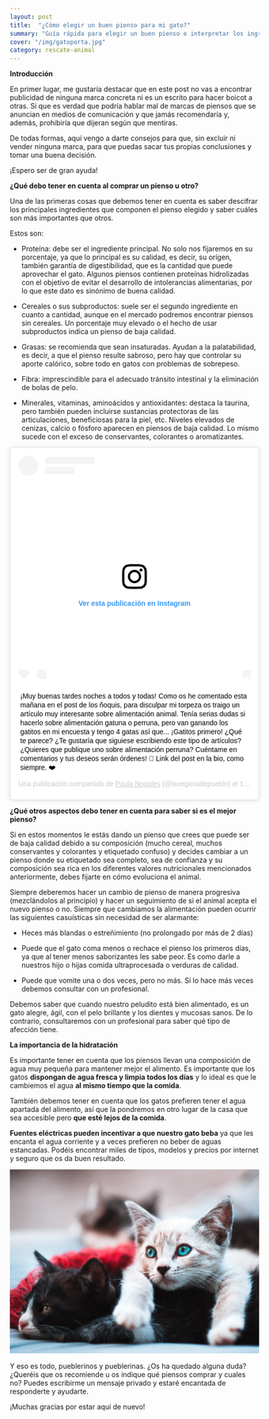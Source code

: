 ```yaml
---
layout: post
title:  "¿Cómo elegir un buen pienso para mi gato?"
summary: "Guía rápida para elegir un buen pienso e interpretar los ingredientes."
cover: "/img/gatoporta.jpg"
category: rescate-animal
---
```


**Introducción**


En primer lugar, me gustaría destacar que en este post no vas a encontrar publicidad de ninguna marca concreta  ni es un escrito para hacer boicot a otras. Si que es verdad que podría hablar mal de marcas de piensos que se anuncian en medios de comunicación y que jamás recomendaría y, además, prohibiría que dijeran según que mentiras. 

De todas formas, aquí vengo a darte consejos para que, sin excluir ni vender ninguna marca, para que puedas sacar tus propias conclusiones y tomar una buena decisión. 

¡Espero ser de gran ayuda!


**¿Qué debo tener en cuenta al comprar un pienso u otro?**

Una de las primeras cosas que debemos tener en cuenta es saber descifrar los principales ingredientes que componen el pienso elegido y saber cuáles son más importantes que otros. 


Estos son:

- Proteína: debe ser el ingrediente principal. No solo nos fijaremos en su porcentaje, ya que lo principal es su calidad, es decir, su orígen, también garantía de digestibilidad, que es la cantidad que puede aprovechar el gato. Algunos piensos contienen proteínas hidrolizadas con el objetivo de evitar el desarrollo de intolerancias alimentarias, por lo que este dato es sinónimo de buena calidad.


- Cereales o sus subproductos: suele ser el segundo ingrediente en cuanto a cantidad, aunque en el mercado podremos encontrar piensos sin cereales. Un porcentaje muy elevado o el hecho de usar subproductos indica un pienso de baja calidad.


- Grasas: se recomienda que sean insaturadas. Ayudan a la palatabilidad, es decir, a que el pienso resulte sabroso, pero hay que controlar su aporte calórico, sobre todo en gatos con problemas de sobrepeso.


- Fibra: imprescindible para el adecuado tránsito intestinal y la eliminación de bolas de pelo.


- Minerales, vitaminas, aminoácidos y antioxidantes: destaca la taurina, pero también pueden incluirse sustancias protectoras de las articulaciones, beneficiosas para la piel, etc.
Niveles elevados de cenizas, calcio o fósforo aparecen en piensos de baja calidad. Lo mismo sucede con el exceso de conservantes, colorantes o aromatizantes.



<blockquote class="instagram-media" data-instgrm-captioned data-instgrm-permalink="https://www.instagram.com/p/Byik-d0ilcL/" data-instgrm-version="12" style=" background:#FFF; border:0; border-radius:3px; box-shadow:0 0 1px 0 rgba(0,0,0,0.5),0 1px 10px 0 rgba(0,0,0,0.15); margin: 1px; max-width:540px; min-width:326px; padding:0; width:99.375%; width:-webkit-calc(100% - 2px); width:calc(100% - 2px);"><div style="padding:16px;"> <a href="https://www.instagram.com/p/Byik-d0ilcL/" style=" background:#FFFFFF; line-height:0; padding:0 0; text-align:center; text-decoration:none; width:100%;" target="_blank"> <div style=" display: flex; flex-direction: row; align-items: center;"> <div style="background-color: #F4F4F4; border-radius: 50%; flex-grow: 0; height: 40px; margin-right: 14px; width: 40px;"></div> <div style="display: flex; flex-direction: column; flex-grow: 1; justify-content: center;"> <div style=" background-color: #F4F4F4; border-radius: 4px; flex-grow: 0; height: 14px; margin-bottom: 6px; width: 100px;"></div> <div style=" background-color: #F4F4F4; border-radius: 4px; flex-grow: 0; height: 14px; width: 60px;"></div></div></div><div style="padding: 19% 0;"></div> <div style="display:block; height:50px; margin:0 auto 12px; width:50px;"><svg width="50px" height="50px" viewBox="0 0 60 60" version="1.1" xmlns="https://www.w3.org/2000/svg" xmlns:xlink="https://www.w3.org/1999/xlink"><g stroke="none" stroke-width="1" fill="none" fill-rule="evenodd"><g transform="translate(-511.000000, -20.000000)" fill="#000000"><g><path d="M556.869,30.41 C554.814,30.41 553.148,32.076 553.148,34.131 C553.148,36.186 554.814,37.852 556.869,37.852 C558.924,37.852 560.59,36.186 560.59,34.131 C560.59,32.076 558.924,30.41 556.869,30.41 M541,60.657 C535.114,60.657 530.342,55.887 530.342,50 C530.342,44.114 535.114,39.342 541,39.342 C546.887,39.342 551.658,44.114 551.658,50 C551.658,55.887 546.887,60.657 541,60.657 M541,33.886 C532.1,33.886 524.886,41.1 524.886,50 C524.886,58.899 532.1,66.113 541,66.113 C549.9,66.113 557.115,58.899 557.115,50 C557.115,41.1 549.9,33.886 541,33.886 M565.378,62.101 C565.244,65.022 564.756,66.606 564.346,67.663 C563.803,69.06 563.154,70.057 562.106,71.106 C561.058,72.155 560.06,72.803 558.662,73.347 C557.607,73.757 556.021,74.244 553.102,74.378 C549.944,74.521 548.997,74.552 541,74.552 C533.003,74.552 532.056,74.521 528.898,74.378 C525.979,74.244 524.393,73.757 523.338,73.347 C521.94,72.803 520.942,72.155 519.894,71.106 C518.846,70.057 518.197,69.06 517.654,67.663 C517.244,66.606 516.755,65.022 516.623,62.101 C516.479,58.943 516.448,57.996 516.448,50 C516.448,42.003 516.479,41.056 516.623,37.899 C516.755,34.978 517.244,33.391 517.654,32.338 C518.197,30.938 518.846,29.942 519.894,28.894 C520.942,27.846 521.94,27.196 523.338,26.654 C524.393,26.244 525.979,25.756 528.898,25.623 C532.057,25.479 533.004,25.448 541,25.448 C548.997,25.448 549.943,25.479 553.102,25.623 C556.021,25.756 557.607,26.244 558.662,26.654 C560.06,27.196 561.058,27.846 562.106,28.894 C563.154,29.942 563.803,30.938 564.346,32.338 C564.756,33.391 565.244,34.978 565.378,37.899 C565.522,41.056 565.552,42.003 565.552,50 C565.552,57.996 565.522,58.943 565.378,62.101 M570.82,37.631 C570.674,34.438 570.167,32.258 569.425,30.349 C568.659,28.377 567.633,26.702 565.965,25.035 C564.297,23.368 562.623,22.342 560.652,21.575 C558.743,20.834 556.562,20.326 553.369,20.18 C550.169,20.033 549.148,20 541,20 C532.853,20 531.831,20.033 528.631,20.18 C525.438,20.326 523.257,20.834 521.349,21.575 C519.376,22.342 517.703,23.368 516.035,25.035 C514.368,26.702 513.342,28.377 512.574,30.349 C511.834,32.258 511.326,34.438 511.181,37.631 C511.035,40.831 511,41.851 511,50 C511,58.147 511.035,59.17 511.181,62.369 C511.326,65.562 511.834,67.743 512.574,69.651 C513.342,71.625 514.368,73.296 516.035,74.965 C517.703,76.634 519.376,77.658 521.349,78.425 C523.257,79.167 525.438,79.673 528.631,79.82 C531.831,79.965 532.853,80.001 541,80.001 C549.148,80.001 550.169,79.965 553.369,79.82 C556.562,79.673 558.743,79.167 560.652,78.425 C562.623,77.658 564.297,76.634 565.965,74.965 C567.633,73.296 568.659,71.625 569.425,69.651 C570.167,67.743 570.674,65.562 570.82,62.369 C570.966,59.17 571,58.147 571,50 C571,41.851 570.966,40.831 570.82,37.631"></path></g></g></g></svg></div><div style="padding-top: 8px;"> <div style=" color:#3897f0; font-family:Arial,sans-serif; font-size:14px; font-style:normal; font-weight:550; line-height:18px;"> Ver esta publicación en Instagram</div></div><div style="padding: 12.5% 0;"></div> <div style="display: flex; flex-direction: row; margin-bottom: 14px; align-items: center;"><div> <div style="background-color: #F4F4F4; border-radius: 50%; height: 12.5px; width: 12.5px; transform: translateX(0px) translateY(7px);"></div> <div style="background-color: #F4F4F4; height: 12.5px; transform: rotate(-45deg) translateX(3px) translateY(1px); width: 12.5px; flex-grow: 0; margin-right: 14px; margin-left: 2px;"></div> <div style="background-color: #F4F4F4; border-radius: 50%; height: 12.5px; width: 12.5px; transform: translateX(9px) translateY(-18px);"></div></div><div style="margin-left: 8px;"> <div style=" background-color: #F4F4F4; border-radius: 50%; flex-grow: 0; height: 20px; width: 20px;"></div> <div style=" width: 0; height: 0; border-top: 2px solid transparent; border-left: 6px solid #f4f4f4; border-bottom: 2px solid transparent; transform: translateX(16px) translateY(-4px) rotate(30deg)"></div></div><div style="margin-left: auto;"> <div style=" width: 0px; border-top: 8px solid #F4F4F4; border-right: 8px solid transparent; transform: translateY(16px);"></div> <div style=" background-color: #F4F4F4; flex-grow: 0; height: 12px; width: 16px; transform: translateY(-4px);"></div> <div style=" width: 0; height: 0; border-top: 8px solid #F4F4F4; border-left: 8px solid transparent; transform: translateY(-4px) translateX(8px);"></div></div></div></a> <p style=" margin:8px 0 0 0; padding:0 4px;"> <a href="https://www.instagram.com/p/Byik-d0ilcL/" style=" color:#000; font-family:Arial,sans-serif; font-size:14px; font-style:normal; font-weight:normal; line-height:17px; text-decoration:none; word-wrap:break-word;" target="_blank">¡Muy buenas tardes noches a todos y todas! Como os he comentado esta mañana en el post de los ñoquis, para disculpar mi torpeza os traigo un artículo muy interesante sobre alimentación animal. Tenía serias dudas si hacerlo sobre alimentación gatuna o perruna, pero van ganando los gatitos en mi encuesta y tengo 4 gatas así que... ¡Gatitos primero! ¿Qué te parece? ¿Te gustaría que siguiese escribiendo este tipo de artículos? ¿Quieres que publique uno sobre alimentación perruna? Cuéntame en comentarios y tus deseos serán órdenes! 🌸 Link del post en la bio, como siempre. ❤️</a></p> <p style=" color:#c9c8cd; font-family:Arial,sans-serif; font-size:14px; line-height:17px; margin-bottom:0; margin-top:8px; overflow:hidden; padding:8px 0 7px; text-align:center; text-overflow:ellipsis; white-space:nowrap;">Una publicación compartida de <a href="https://www.instagram.com/laveganadepueblo/" style=" color:#c9c8cd; font-family:Arial,sans-serif; font-size:14px; font-style:normal; font-weight:normal; line-height:17px;" target="_blank"> Paula Nogales</a> (@laveganadepueblo) el <time style=" font-family:Arial,sans-serif; font-size:14px; line-height:17px;" datetime="2019-06-10T19:03:14+00:00">10 Jun, 2019 a las 12:03 PDT</time></p></div></blockquote> <script async src="//www.instagram.com/embed.js"></script>


**¿Qué otros aspectos debo tener en cuenta para saber si es el mejor pienso?**


Si en estos momentos le estás dando un pienso que crees que puede ser de baja calidad debido a su composición (mucho cereal, muchos conservantes y colorantes y etiquetado confuso) y decides cambiar a un  pienso donde su etiquetado sea completo, sea de confianza y su composición sea rica en los diferentes valores nutricionales mencionados anteriormente, debes fijarte en cómo evoluciona el animal.

Siempre deberemos hacer un cambio de pienso de manera progresiva (mezclándolos al principio) y hacer un seguimiento de si el animal acepta el nuevo pienso o no. Siempre que cambiamos la alimentación pueden ocurrir las siguientes casuísticas sin necesidad de ser alarmante:

- Heces más blandas o estreñimiento (no prolongado por más de 2 días)

- Puede que el gato coma menos o rechace el pienso los primeros días, ya que al tener menos saborizantes les sabe peor. Es como darle a nuestros hijo o hijas comida ultraprocesada o verduras de calidad. 

- Puede que vomite una o dos veces, pero no más. Si lo hace más veces debemos consultar con un profesional.


Debemos saber que cuando nuestro peludito está bien alimentado, es un gato alegre, ágil, con el pelo brillante y los dientes y mucosas sanos. De lo contrario, consultaremos con un profesional para saber qué tipo de afección tiene.


**La importancia de la hidratación**



Es importante tener en cuenta que los piensos llevan una composición de agua muy pequeña para mantener mejor el alimento. Es importante que los gatos **dispongan de agua fresca y limpia todos los días** y lo ideal es que le cambiemos el agua **al mismo tiempo que la comida**. 


También debemos tener en cuenta que los gatos prefieren tener el agua apartada del alimento, así que la pondremos en otro lugar de la casa que sea accesible pero **que esté lejos de la comida**.


**Fuentes eléctricas pueden incentivar a que nuestro gato beba** ya que les encanta el agua corriente y a veces prefieren no beber de aguas estancadas. Podéis encontrar miles de tipos, modelos y precios por internet y seguro que os da buen resultado.





![](/img/gato2.jpg)






Y eso es todo, pueblerinos y pueblerinas. ¿Os ha quedado alguna duda? ¿Queréis que os recomiende u os indique qué piensos comprar y cuales no? Puedes escribirme un mensaje privado y estaré encantada de responderte y ayudarte.



¡Muchas gracias por estar aquí de nuevo!





